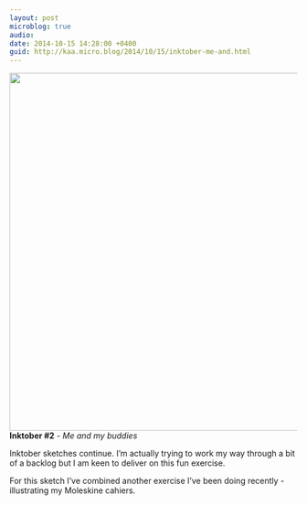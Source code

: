 ```yaml
---
layout: post
microblog: true
audio: 
date: 2014-10-15 14:28:00 +0400
guid: http://kaa.micro.blog/2014/10/15/inktober-me-and.html
---
```

<img src="https://micro.kaa.bz/uploads/2018/b807abcc4d.jpg" alt="" width="840" height="627" class="alignnone size-full wp-image-367" /><strong>Inktober #2</strong> - <em>Me and my buddies</em>

Inktober sketches continue. I’m actually trying to work my way through a bit of a backlog but I am keen to deliver on this fun exercise.

For this sketch I’ve combined another exercise I’ve been doing recently - illustrating my Moleskine cahiers.
